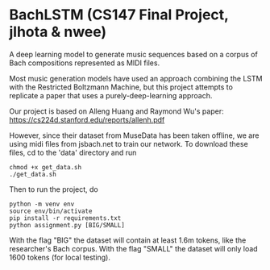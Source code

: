 # BachLSTM (CS147 Final Project, jlhota & nwee)

A deep learning model to generate music sequences based on a corpus of Bach compositions represented as MIDI files.

Most music generation models have used an approach combining the LSTM with the Restricted Boltzmann Machine, but this project attempts to replicate a paper that uses a purely-deep-learning approach.

Our project is based on Alleng Huang and Raymond Wu's paper: https://cs224d.stanford.edu/reports/allenh.pdf

However, since their dataset from MuseData has been taken offline, we are using midi files from jsbach.net to train our network.
To download these files, cd to the 'data' directory and run
```
chmod +x get_data.sh
./get_data.sh
```

Then to run the project, do
```
python -m venv env
source env/bin/activate
pip install -r requirements.txt
python assignment.py [BIG/SMALL]
```

With the flag "BIG" the dataset will contain at least 1.6m tokens, like the researcher's Bach corpus.
With the flag "SMALL" the dataset will only load 1600 tokens (for local testing).
